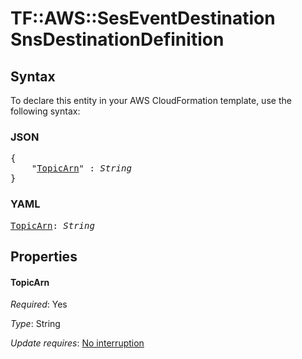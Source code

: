 # TF::AWS::SesEventDestination SnsDestinationDefinition

## Syntax

To declare this entity in your AWS CloudFormation template, use the following syntax:

### JSON

<pre>
{
    "<a href="#topicarn" title="TopicArn">TopicArn</a>" : <i>String</i>
}
</pre>

### YAML

<pre>
<a href="#topicarn" title="TopicArn">TopicArn</a>: <i>String</i>
</pre>

## Properties

#### TopicArn

_Required_: Yes

_Type_: String

_Update requires_: [No interruption](https://docs.aws.amazon.com/AWSCloudFormation/latest/UserGuide/using-cfn-updating-stacks-update-behaviors.html#update-no-interrupt)

